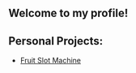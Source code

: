## Welcome to my profile! 

## Personal Projects:
- [Fruit Slot Machine](https://github.com/andrewzjs/personal-projects/tree/main/slot-machine)

